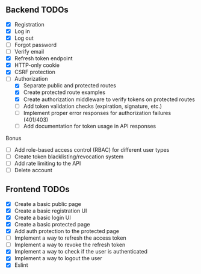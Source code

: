 ## Backend TODOs

- [x] Registration
- [x] Log in
- [x] Log out
- [ ] Forgot password
- [ ] Verify email
- [x] Refresh token endpoint
- [x] HTTP-only cookie
- [x] CSRF protection
- [ ] Authorization
  - [x] Separate public and protected routes
  - [x] Create protected route examples
  - [x] Create authorization middleware to verify tokens on protected routes
  - [ ] Add token validation checks (expiration, signature, etc.)
  - [ ] Implement proper error responses for authorization failures (401/403)
  - [ ] Add documentation for token usage in API responses

Bonus

- [ ] Add role-based access control (RBAC) for different user types
- [ ] Create token blacklisting/revocation system
- [ ] Add rate limiting to the API
- [ ] Delete account

## Frontend TODOs

- [x] Create a basic public page
- [x] Create a basic registration UI
- [x] Create a basic login UI
- [x] Create a basic protected page
- [x] Add auth protection to the protected page
- [ ] Implement a way to refresh the access token
- [ ] Implement a way to revoke the refresh token
- [x] Implement a way to check if the user is authenticated
- [x] Implement a way to logout the user
- [x] Eslint
